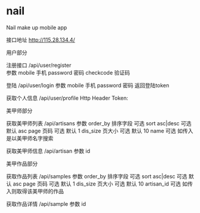 nail
====

Nail make up mobile app

接口地址 http://115.28.134.4/

用户部分

注册接口
/api/user/register  
参数 
mobile 手机
password 密码
checkcode 验证码

登陆
/api/user/login
参数 
mobile 手机
password 密码
返回登陆token

获取个人信息
/api/user/profile
Http Header Token: <token>

美甲师部分

获取美甲师列表
/api/artisans
参数
order_by 排序字段 可选
sort asc|desc 可选 默认 asc
page 页码 可选 默认 1
dis_size 页大小 可选 默认 10
name 可选 如传入是以美甲师名字搜索

获取美甲师信息
/api/artisan
参数 id

美甲作品部分

获取作品列表
/api/samples
参数
order_by 排序字段 可选
sort asc|desc 可选 默认 asc
page 页码 可选 默认 1
dis_size 页大小 可选 默认 10
artisan_id 可选 如传入则取得该美甲师的作品

获取作品详情
/api/sample
参数 id
